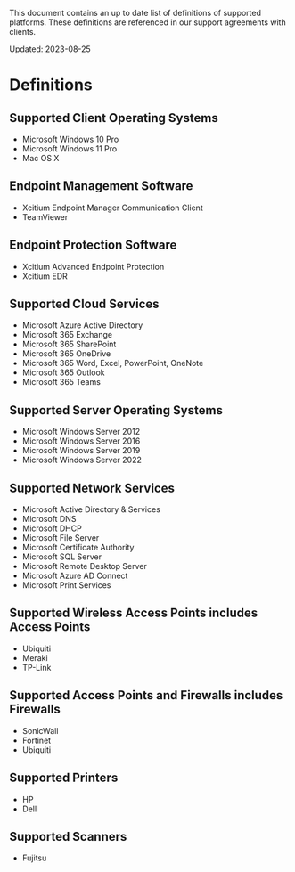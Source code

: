 This document contains an up to date list of definitions of supported platforms. These definitions are referenced in our support agreements with clients.

Updated: 2023-08-25

# Definitions

## Supported Client Operating Systems
- Microsoft Windows 10 Pro
- Microsoft Windows 11 Pro
- Mac OS X 

## Endpoint Management Software
- Xcitium Endpoint Manager Communication Client
- TeamViewer

## Endpoint Protection Software
- Xcitium Advanced Endpoint Protection
- Xcitium EDR

## Supported Cloud Services
- Microsoft Azure Active Directory
- Microsoft 365 Exchange
- Microsoft 365 SharePoint
- Microsoft 365 OneDrive
- Microsoft 365 Word, Excel, PowerPoint, OneNote
- Microsoft 365 Outlook
- Microsoft 365 Teams

## Supported Server Operating Systems
- Microsoft Windows Server 2012
- Microsoft Windows Server 2016
- Microsoft Windows Server 2019
- Microsoft Windows Server 2022

## Supported Network Services
- Microsoft Active Directory & Services
- Microsoft DNS
- Microsoft DHCP
- Microsoft File Server
- Microsoft Certificate Authority
- Microsoft SQL Server
- Microsoft Remote Desktop Server
- Microsoft Azure AD Connect
- Microsoft Print Services

## Supported Wireless Access Points includes Access Points
- Ubiquiti
- Meraki
- TP-Link

## Supported Access Points and Firewalls includes Firewalls
- SonicWall
- Fortinet
- Ubiquiti

## Supported Printers
- HP
- Dell

## Supported Scanners
- Fujitsu
